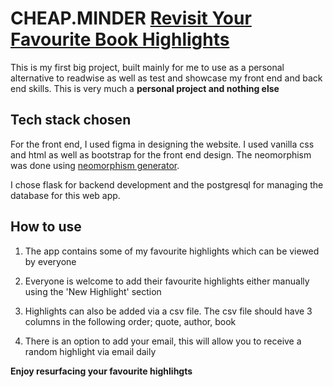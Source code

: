 # CHEAP.MINDER [Revisit Your Favourite Book Highlights](https://cheapminder.herokuapp.com)

This is my first big project, built mainly for me to use as a personal alternative to readwise as well as test and showcase my front end and back end skills. This is very much a **personal project and nothing else**

## Tech stack chosen

For the front end, I used figma in designing the website. I used vanilla css and html as well as bootstrap for the front end design. The neomorphism was done using [neomorphism generator](https://neumorphism.io).

I chose flask for backend development and the postgresql for managing the database for this web app.

## How to use

1. The app contains some of my favourite highlights which can be viewed by everyone

2. Everyone is welcome to add their favourite highlights either manually using the 'New Highlight' section

3. Highlights can also be added via a csv file. The csv file should have 3 columns in the following order; quote, author, book

4. There is an option to add your email, this will allow you to receive a random highlight via email daily

**Enjoy resurfacing your favourite highlihgts**
